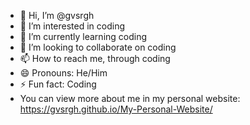 - 👋 Hi, I’m @gvsrgh
- 👀 I’m interested in coding
- 🌱 I’m currently learning coding
- 💞️ I’m looking to collaborate on coding
- 📫 How to reach me, through coding
- 😄 Pronouns: He/Him
- ⚡ Fun fact: Coding
- You can view more about me in my personal website: https://gvsrgh.github.io/My-Personal-Website/
<!---
gvsrgh/gvsrgh is a ✨ special ✨ repository because its `README.md` (this file) appears on your GitHub profile.
You can click the Preview link to take a look at your changes.
--->
